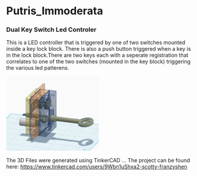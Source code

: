 # Putris_Immoderata
### Dual Key Switch Led Controler
This is a LED controller that is triggered by one of two switches mounted inside a key lock block.
There is also a push button triggered when a key is in the lock block.There are two keys each with
a seperate registration that correlates to one of the two switches (mounted in the key block) triggering the
various led patterens.

<img height="200" src="https://github.com/ideafablabs/Putris_Immoderata/blob/main/Putris-Immoderata.png">

The 3D Files were generated using TinkerCAD ... The project can be found here: https://www.tinkercad.com/users/9Wbn1uShxa2-scotty-franzyshen
